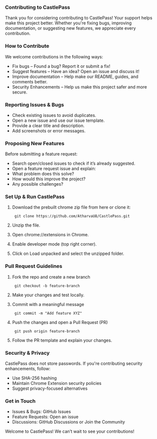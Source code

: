 ### Contributing to CastlePass
Thank you for considering contributing to CastlePass! Your support helps make this project better. Whether you're fixing bugs, improving documentation, or suggesting new features, we appreciate every contribution.

### How to Contribute
We welcome contributions in the following ways:

- Fix bugs – Found a bug? Report it or submit a fix!
- Suggest features – Have an idea? Open an issue and discuss it!
- Improve documentation – Help make our README, guides, and comments better.
- Security Enhancements – Help us make this project safer and more secure.

### Reporting Issues & Bugs

- Check existing issues to avoid duplicates.
- Open a new issue and use our issue template.
- Provide a clear title and description.
- Add screenshots or error messages.

### Proposing New Features
Before submitting a feature request:

- Search open/closed issues to check if it’s already suggested.
- Open a feature request issue and explain:
- What problem does this solve?
- How would this improve the project?
- Any possible challenges?

### Set Up & Run CastlePass

1. Download the prebuilt chrome zip file from here or clone it:

   		git clone https://github.com/AtharvaU8/CastlePass.git
2. Unzip the file.
3. Open chrome://extensions in Chrome.
4. Enable developer mode (top right corner).
5. Click on Load unpacked and select the unzipped folder.

### Pull Request Guidelines
1. Fork the repo and create a new branch
   
		git checkout -b feature-branch
2. Make your changes and test locally.
3. Commit with a meaningful message

		git commit -m "Add feature XYZ"
4. Push the changes and open a Pull Request (PR)
   
		git push origin feature-branch
5. Follow the PR template and explain your changes.

### Security & Privacy
CastlePass does not store passwords. If you're contributing security enhancements, follow:

- Use SHA-256 hashing
- Maintain Chrome Extension security policies
- Suggest privacy-focused alternatives

### Get in Touch

- Issues & Bugs: GitHub Issues
- Feature Requests: Open an issue
- Discussions: GitHub Discussions or Join the Community

Welcome to CastlePass! We can’t wait to see your contributions! 
